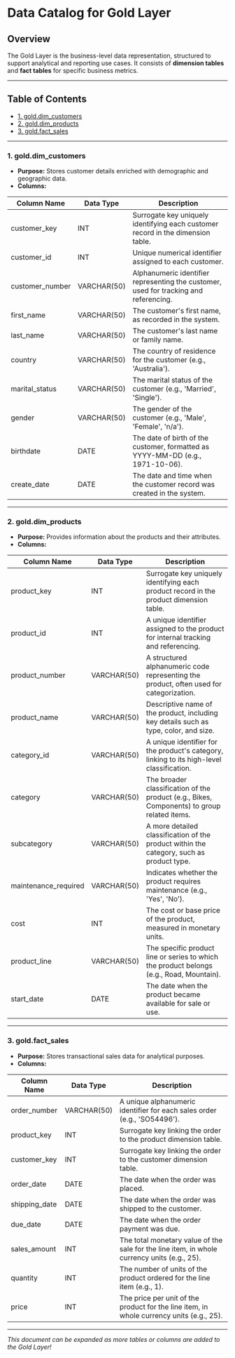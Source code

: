 # Data Catalog for Gold Layer

## Overview
The Gold Layer is the business-level data representation, structured to support analytical and reporting use cases. It consists of **dimension tables** and **fact tables** for specific business metrics.

---

## Table of Contents
- [1. gold.dim_customers](#1-golddim_customers)
- [2. gold.dim_products](#2-golddim_products)
- [3. gold.fact_sales](#3-goldfact_sales)

---

### 1. **gold.dim_customers**
- **Purpose:** Stores customer details enriched with demographic and geographic data.
- **Columns:**

| Column Name      | Data Type  | Description                                                                                   |
|------------------|------------|-----------------------------------------------------------------------------------------------|
| customer_key     | INT        | Surrogate key uniquely identifying each customer record in the dimension table.               |
| customer_id      | INT        | Unique numerical identifier assigned to each customer.                                        |
| customer_number  | VARCHAR(50)| Alphanumeric identifier representing the customer, used for tracking and referencing.         |
| first_name       | VARCHAR(50)| The customer's first name, as recorded in the system.                                         |
| last_name        | VARCHAR(50)| The customer's last name or family name.                                                      |
| country          | VARCHAR(50)| The country of residence for the customer (e.g., 'Australia').                                |
| marital_status   | VARCHAR(50)| The marital status of the customer (e.g., 'Married', 'Single').                               |
| gender           | VARCHAR(50)| The gender of the customer (e.g., 'Male', 'Female', 'n/a').                                   |
| birthdate        | DATE       | The date of birth of the customer, formatted as YYYY-MM-DD (e.g., 1971-10-06).                |
| create_date      | DATE       | The date and time when the customer record was created in the system.                         |

---

### 2. **gold.dim_products**
- **Purpose:** Provides information about the products and their attributes.
- **Columns:**

| Column Name         | Data Type  | Description                                                                                   |
|---------------------|------------|-----------------------------------------------------------------------------------------------|
| product_key         | INT        | Surrogate key uniquely identifying each product record in the product dimension table.        |
| product_id          | INT        | A unique identifier assigned to the product for internal tracking and referencing.            |
| product_number      | VARCHAR(50)| A structured alphanumeric code representing the product, often used for categorization.       |
| product_name        | VARCHAR(50)| Descriptive name of the product, including key details such as type, color, and size.         |
| category_id         | VARCHAR(50)| A unique identifier for the product's category, linking to its high-level classification.     |
| category            | VARCHAR(50)| The broader classification of the product (e.g., Bikes, Components) to group related items.   |
| subcategory         | VARCHAR(50)| A more detailed classification of the product within the category, such as product type.      |
| maintenance_required| VARCHAR(50)| Indicates whether the product requires maintenance (e.g., 'Yes', 'No').                       |
| cost                | INT        | The cost or base price of the product, measured in monetary units.                            |
| product_line        | VARCHAR(50)| The specific product line or series to which the product belongs (e.g., Road, Mountain).      |
| start_date          | DATE       | The date when the product became available for sale or use.                                   |

---

### 3. **gold.fact_sales**
- **Purpose:** Stores transactional sales data for analytical purposes.
- **Columns:**

| Column Name     | Data Type  | Description                                                                                   |
|-----------------|------------|-----------------------------------------------------------------------------------------------|
| order_number    | VARCHAR(50)| A unique alphanumeric identifier for each sales order (e.g., 'SO54496').                      |
| product_key     | INT        | Surrogate key linking the order to the product dimension table.                               |
| customer_key    | INT        | Surrogate key linking the order to the customer dimension table.                              |
| order_date      | DATE       | The date when the order was placed.                                                           |
| shipping_date   | DATE       | The date when the order was shipped to the customer.                                          |
| due_date        | DATE       | The date when the order payment was due.                                                      |
| sales_amount    | INT        | The total monetary value of the sale for the line item, in whole currency units (e.g., 25).   |
| quantity        | INT        | The number of units of the product ordered for the line item (e.g., 1).                       |
| price           | INT        | The price per unit of the product for the line item, in whole currency units (e.g., 25).      |

---

*This document can be expanded as more tables or columns are added to the Gold Layer!*
